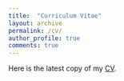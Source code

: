 ```yaml
---
title:  "Curriculum Vitae"
layout: archive
permalink: /cv/
author_profile: true
comments: true
---
```


Here is the latest copy of my [CV](https://drive.google.com/file/d/1-2lAvinTEF9-nh-ooreLMjPw7-Pj4Fnu/view?usp=sharing).
